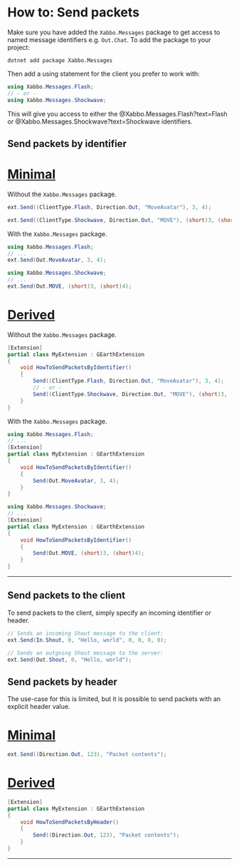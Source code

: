 # How to: Send packets

Make sure you have added the `Xabbo.Messages` package to get access to named message identifiers e.g. `Out.Chat`. To add the package to your project:

```
dotnet add package Xabbo.Messages
```

Then add a using statement for the client you prefer to work with:

```csharp
using Xabbo.Messages.Flash;
// - or -
using Xabbo.Messages.Shockwave;
```

This will give you access to either the @Xabbo.Messages.Flash?text=Flash or @Xabbo.Messages.Shockwave?text=Shockwave identifiers.

## Send packets by identifier

# [Minimal](#tab/minimal)

Without the `Xabbo.Messages` package.

```csharp
ext.Send((ClientType.Flash, Direction.Out, "MoveAvatar"), 3, 4);
```

```csharp
ext.Send((ClientType.Shockwave, Direction.Out, "MOVE"), (short)3, (short)4);
```

With the `Xabbo.Messages` package.

```csharp
using Xabbo.Messages.Flash;
// ...
ext.Send(Out.MoveAvatar, 3, 4);
```

```csharp
using Xabbo.Messages.Shockwave;
// ...
ext.Send(Out.MOVE, (short)3, (short)4);
```

# [Derived](#tab/derived)

Without the `Xabbo.Messages` package.

```csharp
[Extension]
partial class MyExtension : GEarthExtension
{
    void HowToSendPacketsByIdentifier()
    {
        Send((ClientType.Flash, Direction.Out, "MoveAvatar"), 3, 4);
        // - or -
        Send((ClientType.Shockwave, Direction.Out, "MOVE"), (short)3, (short)4);
    }
}
```

With the `Xabbo.Messages` package.

```csharp
using Xabbo.Messages.Flash;
// ...
[Extension]
partial class MyExtension : GEarthExtension
{
    void HowToSendPacketsByIdentifier()
    {
        Send(Out.MoveAvatar, 3, 4);
    }
}
```

```csharp
using Xabbo.Messages.Shockwave;
// ...
[Extension]
partial class MyExtension : GEarthExtension
{
    void HowToSendPacketsByIdentifier()
    {
        Send(Out.MOVE, (short)3, (short)4);
    }
}
```

---

## Send packets to the client

To send packets to the client, simply specify an incoming identifier or header.

```csharp
// Sends an incoming Shout message to the client:
ext.Send(In.Shout, 0, "Hello, world", 0, 0, 0, 0);

// Sends an outgoing Shout message to the server:
ext.Send(Out.Shout, 0, "Hello, world");
```

## Send packets by header

The use-case for this is limited, but it is possible to send packets with an explicit header value.

# [Minimal](#tab/minimal)

```csharp
ext.Send((Direction.Out, 123), "Packet contents");
```

# [Derived](#tab/derived)

```csharp
[Extension]
partial class MyExtension : GEarthExtension
{
    void HowToSendPacketsByHeader()
    {
        Send((Direction.Out, 123), "Packet contents");
    }
}
```

---
